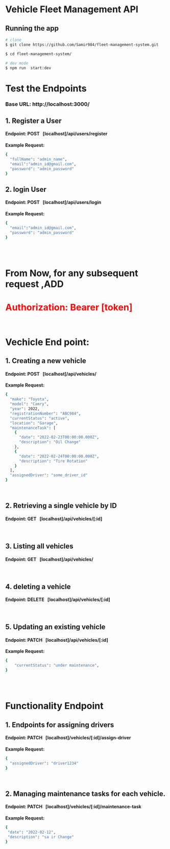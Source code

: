 # Vehicle Fleet Management API

## Running the app

```bash
# clone
$ git clone https://github.com/Samir984/fleet-management-system.git

$ cd fleet-management-system/

# dev mode
$ npm run  start:dev
```

# Test the Endpoints

### Base URL: http://localhost:3000/

## 1. Register a User

#### Endpoint: POST &nbsp;&nbsp;[localhost]/api/users/register

**Example Request:**

```bash
{
  "fullName": "admin_name",
  "email":"admin_id@gmail.com",
  "password": "admin_password"
}

```

## 2. login User

#### Endpoint: POST &nbsp;&nbsp;[localhost]/api/users/login

**Example Request:**

```bash
{
  "email":"admin_id@gmail.com",
  "password": "admin_password"
}

```

<br>
<br>

# From Now, for any subsequent request ,ADD

<h1 style="color:red">
Authorization: Bearer [token]
</h1>

<br>

# Vechicle End point:

## 1. Creating a new vehicle

#### Endpoint: POST &nbsp;&nbsp;[localhost]/api/vehicles/

**Example Request:**

```bash
{
  "make": "Toyota",
  "model": "Camry",
  "year": 2022,
  "registrationNumber": "ABC984",
  "currentStatus": "active",
  "location": "Garage",
  "maintenanceTask": [
    {
      "date": "2022-02-23T00:00:00.000Z",
      "description": "Oil Change"
    },
    {
      "date": "2022-02-24T00:00:00.000Z",
      "description": "Tire Rotation"
    }
  ],
  "assignedDriver": "some_driver_id"
}

```

<br>

## 2. Retrieving a single vehicle by ID

#### Endpoint: GET &nbsp;&nbsp;[localhost]/api/vehicles/[:id]

<br>

## 3. Listing all vehicles

#### Endpoint: GET &nbsp;&nbsp;[localhost]/api/vehicles/

<br>

## 4. deleting a vehicle

#### Endpoint: DELETE &nbsp;&nbsp;[localhost]/api/vehicles/[:id]

<br>

## 5. Updating an existing vehicle

#### Endpoint: PATCH &nbsp;&nbsp;[localhost]/api/vehicles/[:id]

**Example Request:**

```bash
{
    "currentStatus": "under maintenance",
}
```

<br>
<br>

# Functionality Endpoint

## 1. Endpoints for assigning drivers

#### Endpoint: PATCH &nbsp;&nbsp;[localhost]/vehicles/[:id]/assign-driver

**Example Request:**

```bash
{
  "assignedDriver": "driver1234"
}

```

<br>

## 2. Managing maintenance tasks for each vehicle.

#### Endpoint: PATCH &nbsp;&nbsp;[localhost]/vehicles/[:id]/maintenance-task

**Example Request:**

```bash
{
 "date": "2022-02-12",
 "description": "sa ir Change"
}

```
